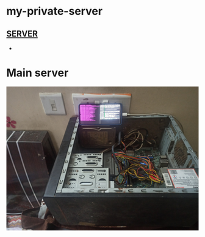 
# my-private-server
[SERVER](https://sage-accordingly-arrested-albert.trycloudflare.com )
-
-
# Main server
![b](1.jpg)
